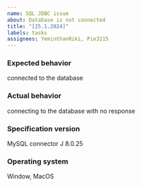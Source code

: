 ```yaml
---
name: SQL JDBC issue
about: Database is not connected
title: "[25.1.2024]"
labels: tasks
assignees: YeminthanRiki, Pie3215
---
```


### Expected behavior
connected to the database

### Actual behavior
connecting to the database with no response

### Specification version 
MySQL connector J 8.0.25

### Operating system
Window, MacOS

